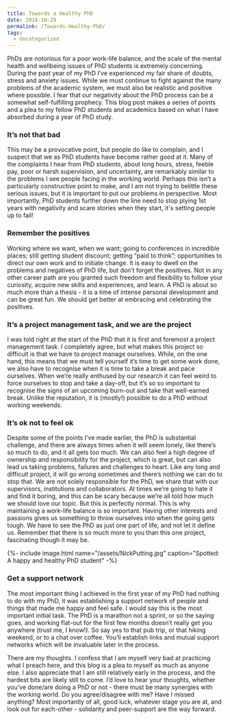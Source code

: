 ```yaml
---
title: Towards a Healthy PhD
date: 2018-10-29
permalink: /Towards-Healthy-PhD/
tags:
  - Uncategorized
---
```


PhDs are notorious for a poor work-life balance, and the scale of the mental health and wellbeing issues of PhD students is extremely concerning. 
During the past year of my PhD I’ve experienced my fair share of doubts, stress and anxiety issues. 
While we must continue to fight against the many problems of the academic system, we must also be realistic and positive where possible. 
I fear that our negativity about the PhD process can be a somewhat self-fulfilling prophecy. 
This blog post makes a series of points and a plea to my fellow PhD students and academics based on what I have absorbed during a year of PhD study.

### It’s not that bad
This may be a provocative point, but people do like to complain, and I suspect that we as PhD students have become rather good at it. 
Many of the complaints I hear from PhD students, about long hours, stress, feeble pay, poor or harsh supervision, and uncertainty, are remarkably similar to the problems I see people facing in the working world. 
Perhaps this isn’t a particularly constructive point to make, and I am not trying to belittle these serious issues, but it is important to put our problems in perspective. 
Most importantly, PhD students further down the line need to stop plying 1st years with negativity and scare stories when they start, it's setting people up to fail!

### Remember the positives
Working where we want, when we want; going to conferences in incredible places; still getting student discount; getting “paid to think”; opportunities to direct our own work and to initiate change. 
It is easy to dwell on the problems and negatives of PhD life, but don’t forget the positives. 
Not in any other career path are you granted such freedom and flexibility to follow your curiosity, acquire new skills and experiences, and learn. 
A PhD is about so much more than a thesis - it is a time of intense personal development and can be great fun. 
We should get better at embracing and celebrating the positives.

### It’s a project management task, and we are the project
I was told right at the start of the PhD that it is first and foremost a project management task. 
I completely agree, but what makes this project so difficult is that we have to project manage ourselves. 
While, on the one hand, this means that we must tell yourself it’s time to get some work done, we also have to recognise when it is time to take a break and pace ourselves. 
When we’re really enthused by our research it can feel weird to force ourselves to stop and take a day-off, but it’s so so important to recognise the signs of an upcoming burn-out and take that well-earned break. 
Unlike the reputation, it is (mostly!) possible to do a PhD without working weekends.

### It’s ok not to feel ok
Despite some of the points I’ve made earlier, the PhD is substantial challenge, and there are always times when it will seem lonely, like there’s so much to do, and it all gets too much. 
We can also feel a high degree of ownership and responsibility for the project, which is great, but can also lead us taking problems, failures and challenges to heart. 
Like any long and difficult project, it will go wrong sometimes and there’s nothing we can do to stop that. 
We are not solely responsible for the PhD, we share that with our supervisors, institutions and collaborators. 
At times we’re going to hate it and find it boring, and this can be scary because we’re all told how much we should love our topic. 
But this is perfectly normal. 
This is why maintaining a work-life balance is so important. 
Having other interests and passions gives us something to throw ourselves into when the going gets tough. 
We have to see the PhD as just one part of life, and not let it define us. 
Remember that there is so much more to you than this one project, fascinating though it may be. 

{%- include image.html name="/assets/NickPutting.jpg" caption="Spotted: A happy and healthy PhD student" -%}

### Get a support network
The most important thing I achieved in the first year of my PhD had nothing to do with my PhD, it was establishing a support network of people and things that made me happy and feel safe. 
I would say this is the most important initial task. 
The PhD is a marathon not a sprint, or so the saying goes, and working flat-out for the first few months doesn’t really get you anywhere (trust me, I know!). 
So say yes to that pub trip, or that hiking weekend, or to a chat over coffee. 
You’ll establish links and mutual support networks which will be invaluable later in the process.

There are my thoughts. 
I confess that I am myself very bad at practicing what I preach here, and this blog is a plea to myself as much as anyone else. 
I also appreciate that I am still relatively early in the process, and the hardest bits are likely still to come. 
I’d love to hear your thoughts, whether you’ve done/are doing a PhD or not - there must be many synergies with the working world. 
Do you agree/disagree with me? Have I missed anything? 
Most importantly of all, good luck, whatever stage you are at, and look out for each-other - solidarity and peer-support are the way forward.
